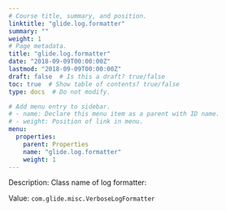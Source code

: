 ```yaml
---
# Course title, summary, and position.
linktitle: "glide.log.formatter"
summary: ""
weight: 1
# Page metadata.
title: "glide.log.formatter"
date: "2018-09-09T00:00:00Z"
lastmod: "2018-09-09T00:00:00Z"
draft: false  # Is this a draft? true/false
toc: true  # Show table of contents? true/false
type: docs  # Do not modify.

# Add menu entry to sidebar.
# - name: Declare this menu item as a parent with ID name.
# - weight: Position of link in menu.
menu:
  properties:
    parent: Properties
    name: "glide.log.formatter"
    weight: 1
---
```


Description: Class name of log formatter:


Value: `com.glide.misc.VerboseLogFormatter`